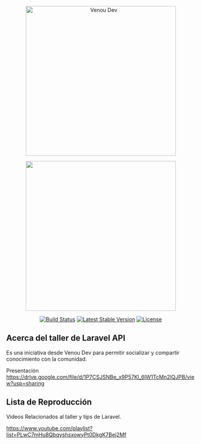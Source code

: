 <p align="center"><a href="https://venoudev.com"><img src="https://venoudev.com/img/venoudev-2.png" width="400" alt="Venou Dev"></a>
</p>

<p align="center"><img src="https://res.cloudinary.com/dtfbvvkyp/image/upload/v1566331377/laravel-logolockup-cmyk-red.svg" width="400"></p>

<p align="center">
<a href="https://travis-ci.org/laravel/framework"><img src="https://travis-ci.org/laravel/framework.svg" alt="Build Status"></a>  
<a href="https://packagist.org/packages/laravel/framework"><img src="https://poser.pugx.org/laravel/framework/v/stable.svg" alt="Latest Stable Version"></a>
<a href="https://packagist.org/packages/laravel/framework"><img src="https://poser.pugx.org/laravel/framework/license.svg" alt="License"></a>
</p>



## Acerca del taller de Laravel API

Es una iniciativa desde Venou Dev para permitir socializar y compartir conocimiento con la comunidad.

Presentación https://drive.google.com/file/d/1P7CSJSNBe_x9P57Kl_6lW1TcMn2lQJPB/view?usp=sharing

## Lista de Reproducción 

Videos Relacionados al taller y tips de Laravel.

https://www.youtube.com/playlist?list=PLwC7mHu8QbqyshsxowyPt0DkgK7Bej2Mf


